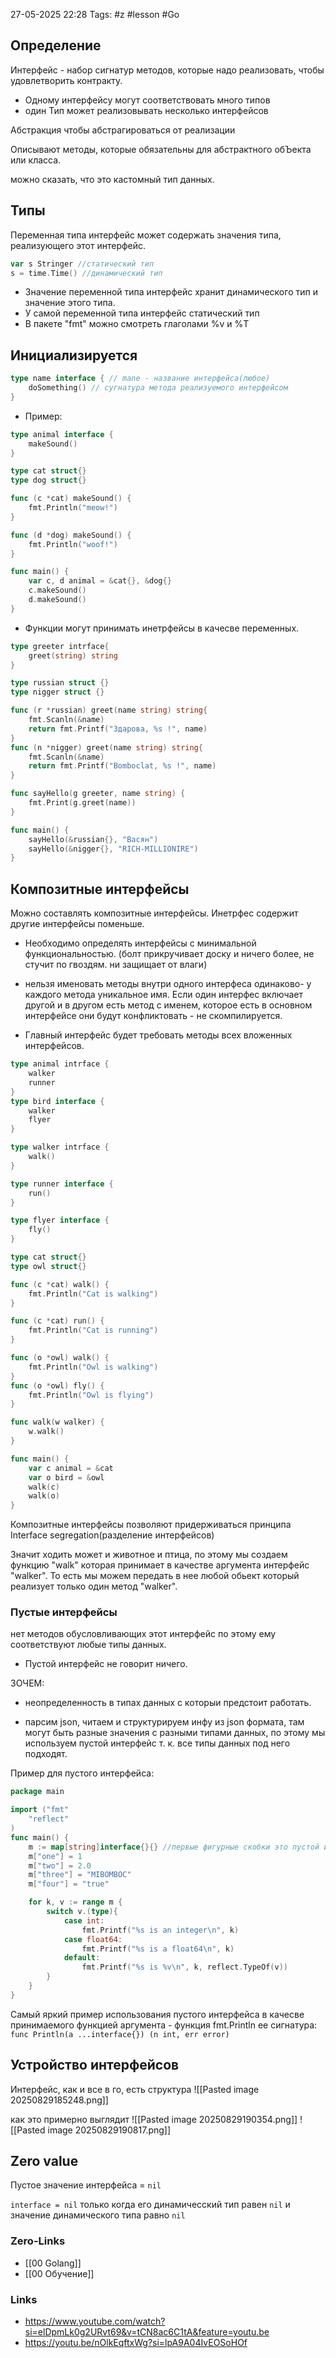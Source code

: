 27-05-2025 22:28
Tags: #z #lesson #Go

## Определение

Интерфейс - набор сигнатур методов, которые надо реализовать, чтобы удовлетворить контракту.

- Одному интерфейсу могут соответствовать много типов
- один Тип может реализовывать несколько интерфейсов

Абстракция чтобы абстрагироваться от реализации

Описывают методы, которые обязательны для абстрактного обЪекта или класса.

можно сказать, что это кастомный тип данных.

## Типы
Переменная типа интерфейс может содержать значения типа, реализующего этот интерфейс.
```go
var s Stringer //статический тип
s = time.Time() //динамический тип
```

- Значение переменной типа интерфейс хранит динамического тип и значение этого типа.
- У самой переменной типа интерфейс статический тип
- В пакете "fmt" можно смотреть глаголами %v и %T


## Инициализируется 
```go
type name interface { // mane - название интерфейса(любое)
	doSomething() // сугнатура метода реализуемого интерфейсом
}
```

- Пример: 
```go
type animal interface { 
	makeSound() 
}

type cat struct{}
type dog struct{}

func (c *cat) makeSound() {
	fmt.Println("meow!")
}

func (d *dog) makeSound() {
	fmt.Println("woof!")
}

func main() {
	var c, d animal = &cat{}, &dog{}
	c.makeSound()
	d.makeSound()
}
```

- Функции могут принимать инетрфейсы в качесве переменных.
```go
type greeter intrface{
	greet(string) string
}

type russian struct {}
type nigger struct {}

func (r *russian) greet(name string) string{
	fmt.Scanln(&name)
	return fmt.Printf("Здарова, %s !", name)
}
func (n *nigger) greet(name string) string{
	fmt.Scanln(&name)
	return fmt.Printf("Bomboclat, %s !", name)
}

func sayHello(g greeter, name string) {
	fmt.Print(g.greet(name))
}

func main() {
	sayHello(&russian{}, "Васян")
	sayHello(&nigger{}, "RICH-MILLIONIRE")
}
```


## Композитные интерфейсы

Можно составлять композитные интерфейсы. Инетрфес содержит другие интерфейсы поменьше.

- Необходимо определять интерфейсы с минимальной функциональностью.
(болт прикручивает доску и ничего более, не стучит по гвоздям. ни защищает от влаги)

- нельзя именовать методы внутри одного интерфеса одинаково- у каждого метода уникальное имя. Если один интерфес включает другой и в другом есть метод с именем, которое есть в основном интерфейсе они будут конфликтовать - не скомпилируется.

- Главный интерфейс будет требовать методы всех вложенных интерфейсов.
```go
type animal intrface {
	walker
	runner
}
type bird interface {
	walker
	flyer
}

type walker intrface {
	walk()
}

type runner interface {
	run()
}

type flyer interface {
	fly()
}

type cat struct{}
type owl struct{}

func (c *cat) walk() {
	fmt.Println("Cat is walking")
}

func (c *cat) run() {
	fmt.Println("Cat is running")
}

func (o *owl) walk() {
	fmt.Println("Owl is walking")
}
func (o *owl) fly() {
	fmt.Println("Owl is flying")
}

func walk(w walker) {
	w.walk()
}

func main() {
	var c animal = &cat
	var o bird = &owl
	walk(c)
	walk(o)
}
```

Композитные интерфейсы позволяют придерживаться принципа Interface segregation(разделение интерфейсов)

Значит ходить может и животное и птица, по этому мы создаем функцию "walk" которая принимает 
в качестве аргумента интерфейс "walker". То есть мы можем передать в нее любой обьект который 
реализует только один метод "walker".

### Пустые интерфейсы

нет методов обусловливающих этот интерфейс по этому ему соответствуют любые типы данных.

- Пустой интерфейс не говорит ничего.

ЗОЧЕМ:
- неопределенность в типах данных с которыи предстоит работать.

- парсим json, читаем и структурируем инфу из json формата, там могут быть разные значения с разными типами данных, по этому мы используем пустой интерфейс т. к. все типы данных под него подходят.

Пример для пустого интерфейса:

```go
package main

import ("fmt"
	"reflect"
)
func main() {
	m := map[string]interface{}{} //первые фигурные скобки это пустой интерфейс вторые это мы создаем пустую мапу.
	m["one"] = 1
	m["two"] = 2.0
	m["three"] = "MIBOMBOC"
	m["four"] = "true"

	for k, v := range m {
		switch v.(type){
			case int:
				fmt.Printf("%s is an integer\n", k)
			case float64:
				fmt.Printf("%s is a float64\n", k)
			default:
				fmt.Printf("%s is %v\n", k, reflect.TypeOf(v))
		}
	}
}
```

Самый яркий пример использования пустого интерфейса в качесве принимаемого функцией аргумента - функция fmt.Println
ее сигнатура: `func Println(a ...interface{}) (n int, err error)`


## Устройство интерфейсов

Интерфейс, как и все в го, есть структура
![[Pasted image 20250829185248.png]]

как это примерно выглядит
![[Pasted image 20250829190354.png]]
![[Pasted image 20250829190817.png]]


## Zero value

Пустое значение интерфейса = `nil`

`interface = nil` только когда его динамичесский тип равен `nil` и значение динамического типа равно `nil`








### Zero-Links
- [[00 Golang]]
- [[00 Обучение]]


### Links
- https://www.youtube.com/watch?si=elDpmLk0g2URvt69&v=tCN8ac6C1tA&feature=youtu.be
- https://youtu.be/nOlkEqftxWg?si=lpA9A04IvEOSoHOf

